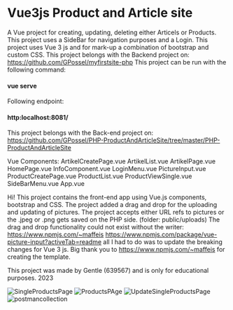# Vue3js Product and Article site
A Vue project for creating, updating, deleting either Articels or Products. This project uses a SideBar for navigation purposes and a Login.
This project uses Vue 3 js and for mark-up a combination of bootstrap and custom CSS.
This project belongs with the Backend project on: https://github.com/GPossel/myfirstsite-php
This project can be run with the following command:

#### vue serve

Following endpoint:

#### http:localhost:8081/

This project belongs with the Back-end project on: https://github.com/GPossel/PHP-ProductAndArticleSite/tree/master/PHP-ProductAndArticleSite

Vue Components:
  ArtikelCreatePage.vue
  ArtikelList.vue
  ArtikelPage.vue
  HomePage.vue
  InfoComponent.vue
  LoginMenu.vue
  PictureInput.vue
  ProductCreatePage.vue
  ProductList.vue
  ProductViewSingle.vue
  SideBarMenu.vue
App.vue


Hi!
This project contains the front-end app using Vue.js components, bootstrap and CSS.
The project added a drag and drop for the uploading and updating of pictures.
The project accepts either URL refs to pictures or the .jpeg or .png gets saved on the PHP side. (folder: public/uploads)
The drag and drop functionality could not exist without the writer: https://www.npmjs.com/~maffeis
https://www.npmjs.com/package/vue-picture-input?activeTab=readme all I had to do was to update the breaking changes for Vue 3 js.
Big thank you to https://www.npmjs.com/~maffeis for creating the template.



This project was made by Gentle (639567) and is only for educational purposes. 2023


![SingleProductsPage](https://user-images.githubusercontent.com/47417277/221383571-6819a38c-b986-4926-a149-7057d6310963.JPG)
![ProductsPAge](https://user-images.githubusercontent.com/47417277/221383572-705220fb-824a-41d2-948b-4730f059c7de.JPG)
![UpdateSingleProductsPage](https://user-images.githubusercontent.com/47417277/221383573-935c9fef-d367-4e67-9038-eeb6223fe3c8.JPG)
![postmancollection](https://user-images.githubusercontent.com/47417277/221383674-48229476-308d-4b0a-88a8-139dda529b42.JPG)

